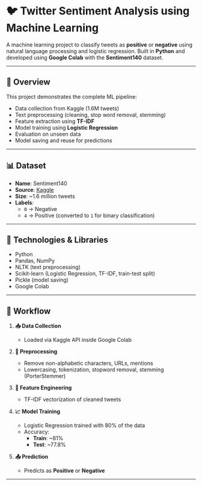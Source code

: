 # 🐦 Twitter Sentiment Analysis using Machine Learning

A machine learning project to classify tweets as **positive** or **negative** using natural language processing and logistic regression. Built in **Python** and developed using **Google Colab** with the **Sentiment140** dataset.

---

## 📌 Overview

This project demonstrates the complete ML pipeline:

- Data collection from Kaggle (1.6M tweets)
- Text preprocessing (cleaning, stop word removal, stemming)
- Feature extraction using **TF-IDF**
- Model training using **Logistic Regression**
- Evaluation on unseen data
- Model saving and reuse for predictions

---

## 📊 Dataset

- **Name**: Sentiment140  
- **Source**: [Kaggle](https://www.kaggle.com/datasets/kazanova/sentiment140)  
- **Size**: ~1.6 million tweets  
- **Labels**:
  - `0` → Negative
  - `4` → Positive (converted to `1` for binary classification)

---

## 🔧 Technologies & Libraries

- Python
- Pandas, NumPy
- NLTK (text preprocessing)
- Scikit-learn (Logistic Regression, TF-IDF, train-test split)
- Pickle (model saving)
- Google Colab

---

## 🔁 Workflow

1. **📥 Data Collection**
   - Loaded via Kaggle API inside Google Colab

2. **🧼 Preprocessing**
   - Remove non-alphabetic characters, URLs, mentions
   - Lowercasing, tokenization, stopword removal, stemming (PorterStemmer)

3. **🧠 Feature Engineering**
   - TF-IDF vectorization of cleaned tweets

4. **📈 Model Training**
   - Logistic Regression trained with 80% of the data
   - Accuracy:
     - **Train**: ~81%
     - **Test**: ~77.8%

6. **📤 Prediction**
   - Predicts as **Positive** or **Negative**

---
